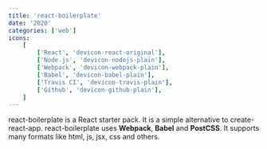 ```yaml
---
title: 'react-boilerplate'
date: '2020'
categories: ['web']
icons:
    [
        ['React', 'devicon-react-original'],
        ['Node.js', 'devicon-nodejs-plain'],
        ['Webpack', 'devicon-webpack-plain'],
        ['Babel', 'devicon-babel-plain'],
        ['Travis CI', 'devicon-travis-plain'],
        ['Github', 'devicon-github-plain'],
    ]
---
```


react-boilerplate is a React starter pack. It is a simple alternative to create-react-app. react-boilerplate uses **Webpack**, **Babel** and **PostCSS**. It supports many formats like html, js, jsx, css and others.

